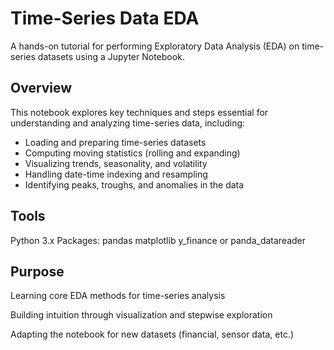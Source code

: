 # Time-Series Data EDA

A hands-on tutorial for performing Exploratory Data Analysis (EDA) on time-series datasets using a Jupyter Notebook.

## Overview

This notebook explores key techniques and steps essential for understanding and analyzing time-series data, including:

- Loading and preparing time-series datasets  
- Computing moving statistics (rolling and expanding)  
- Visualizing trends, seasonality, and volatility  
- Handling date-time indexing and resampling  
- Identifying peaks, troughs, and anomalies in the data

## Tools

Python 3.x
Packages:
pandas
matplotlib
y_finance or panda_datareader

## Purpose

Learning core EDA methods for time-series analysis

Building intuition through visualization and stepwise exploration

Adapting the notebook for new datasets (financial, sensor data, etc.)
